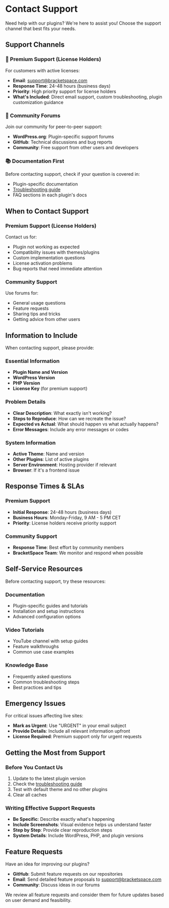 # Contact Support

Need help with our plugins? We're here to assist you! Choose the support channel that best fits your needs.

## Support Channels

### 🎫 Premium Support (License Holders)
For customers with active licenses:
- **Email**: support@bracketspace.com
- **Response Time**: 24-48 hours (business days)
- **Priority**: High priority support for license holders
- **What's Included**: Direct email support, custom troubleshooting, plugin customization guidance

### 💬 Community Forums
Join our community for peer-to-peer support:
- **WordPress.org**: Plugin-specific support forums
- **GitHub**: Technical discussions and bug reports
- **Community**: Free support from other users and developers

### 📚 Documentation First
Before contacting support, check if your question is covered in:
- Plugin-specific documentation
- [Troubleshooting guide](/docs/troubleshooting)
- FAQ sections in each plugin's docs

## When to Contact Support

### Premium Support (License Holders)
Contact us for:
- Plugin not working as expected
- Compatibility issues with themes/plugins
- Custom implementation questions
- License activation problems
- Bug reports that need immediate attention

### Community Support
Use forums for:
- General usage questions
- Feature requests
- Sharing tips and tricks
- Getting advice from other users

## Information to Include

When contacting support, please provide:

### Essential Information
- **Plugin Name and Version**
- **WordPress Version**
- **PHP Version**
- **License Key** (for premium support)

### Problem Details
- **Clear Description**: What exactly isn't working?
- **Steps to Reproduce**: How can we recreate the issue?
- **Expected vs Actual**: What should happen vs what actually happens?
- **Error Messages**: Include any error messages or codes

### System Information
- **Active Theme**: Name and version
- **Other Plugins**: List of active plugins
- **Server Environment**: Hosting provider if relevant
- **Browser**: If it's a frontend issue

## Response Times & SLAs

### Premium Support
- **Initial Response**: 24-48 hours (business days)
- **Business Hours**: Monday-Friday, 9 AM - 5 PM CET
- **Priority**: License holders receive priority support

### Community Support
- **Response Time**: Best effort by community members
- **BracketSpace Team**: We monitor and respond when possible

## Self-Service Resources

Before contacting support, try these resources:

### Documentation
- Plugin-specific guides and tutorials
- Installation and setup instructions
- Advanced configuration options

### Video Tutorials
- YouTube channel with setup guides
- Feature walkthroughs
- Common use case examples

### Knowledge Base
- Frequently asked questions
- Common troubleshooting steps
- Best practices and tips

## Emergency Issues

For critical issues affecting live sites:
- **Mark as Urgent**: Use "URGENT" in your email subject
- **Provide Details**: Include all relevant information upfront
- **License Required**: Premium support only for urgent requests

## Getting the Most from Support

### Before You Contact Us
1. Update to the latest plugin version
2. Check the [troubleshooting guide](/docs/troubleshooting)
3. Test with default theme and no other plugins
4. Clear all caches

### Writing Effective Support Requests
- **Be Specific**: Describe exactly what's happening
- **Include Screenshots**: Visual evidence helps us understand faster
- **Step by Step**: Provide clear reproduction steps
- **System Details**: Include WordPress, PHP, and plugin versions

## Feature Requests

Have an idea for improving our plugins?
- **GitHub**: Submit feature requests on our repositories
- **Email**: Send detailed feature proposals to support@bracketspace.com
- **Community**: Discuss ideas in our forums

We review all feature requests and consider them for future updates based on user demand and feasibility.